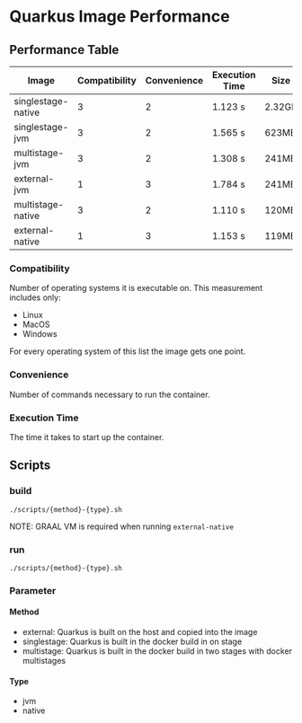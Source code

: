 # Quarkus Image Performance

## Performance Table

| Image              | Compatibility | Convenience | Execution Time | Size   |
|--------------------|---------------|-------------|----------------|--------|
| singlestage-native | 3             | 2           | 1.123 s        | 2.32GB |
| singlestage-jvm    | 3             | 2           | 1.565 s        | 623MB  |
| multistage-jvm     | 3             | 2           | 1.308 s        | 241MB  |
| external-jvm       | 1             | 3           | 1.784 s        | 241MB  |
| multistage-native  | 3             | 2           | 1.110 s        | 120MB  |
| external-native    | 1             | 3           | 1.153 s        | 119MB  |

### Compatibility

Number of operating systems it is executable on. This measurement includes only:

- Linux
- MacOS
- Windows

For every operating system of this list the image gets one point.

### Convenience

Number of commands necessary to run the container.

### Execution Time

The time it takes to start up the container.

## Scripts

### build

```shell
./scripts/{method}-{type}.sh
```

NOTE: GRAAL VM is required when running `external-native`

### run

```shell
./scripts/{method}-{type}.sh
```

### Parameter

#### Method

- external: Quarkus is built on the host and copied into the image
- singlestage: Quarkus is built in the docker build in on stage
- multistage: Quarkus is built in the docker build in two stages with docker multistages

#### Type

- jvm
- native
